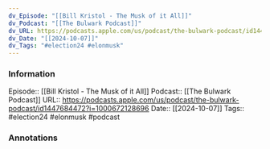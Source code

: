 ```yaml
---
dv_Episode: "[[Bill Kristol - The Musk of it All]]"
dv_Podcast: "[[The Bulwark Podcast]]"
dv_URL: https://podcasts.apple.com/us/podcast/the-bulwark-podcast/id1447684472?i=1000672128696
dv_Date: "[[2024-10-07]]"
dv_Tags: "#election24 #elonmusk"
---
```

### Information

Episode:: [[Bill Kristol - The Musk of it All]]
Podcast:: [[The Bulwark Podcast]]
URL:: https://podcasts.apple.com/us/podcast/the-bulwark-podcast/id1447684472?i=1000672128696
Date:: [[2024-10-07]]
Tags:: #election24 #elonmusk 
#podcast


### Annotations

